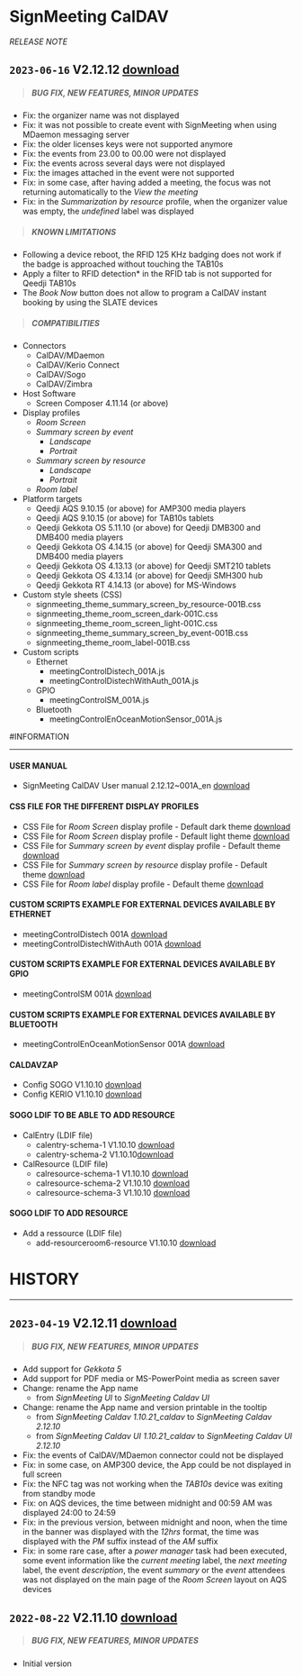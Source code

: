 # SignMeeting CalDAV
*RELEASE NOTE*

## `2023-06-16` V2.12.12 [download](https://github.com/Qeedji/archives/blob/master/downloads/app-signmeeting-caldav/signmeeting_caldav-screen_composer-addin-2.12.12.appi)
>##### **BUG FIX, NEW FEATURES, MINOR UPDATES**
- Fix: the organizer name was not displayed
- Fix: it was not possible to create event with SignMeeting when using MDaemon messaging server
- Fix: the older licenses keys were not supported anymore
- Fix: the events from 23.00 to 00.00 were not displayed
- Fix: the events across several days were not displayed
- Fix: the images attached in the event were not supported
- Fix: in some case, after having added a meeting, the focus was not returning automatically to the *View the meeting*
- Fix: in the *Summarization by resource* profile, when the organizer value was empty, the *undefined* label was displayed
>##### **KNOWN LIMITATIONS**
- Following a device reboot, the RFID 125 KHz badging does not work if the badge is approached without touching the TAB10s
- Apply a filter to RFID detection* in the RFID tab is not supported for Qeedji TAB10s
- The *Book Now* button does not allow to program a CalDAV instant booking by using the SLATE devices
>##### **COMPATIBILITIES**
- Connectors
    - CalDAV/MDaemon
    - CalDAV/Kerio Connect
    - CalDAV/Sogo
    - CalDAV/Zimbra
- Host Software
    - Screen Composer 4.11.14 (or above)
- Display profiles
    - *Room Screen*
    - *Summary screen by event*
        - *Landscape*
        - *Portrait*
    - *Summary screen by resource*
        - *Landscape*
        - *Portrait*
    - *Room label*
- Platform targets
    - Qeedji AQS 9.10.15 (or above) for AMP300 media players
    - Qeedji AQS 9.10.15 (or above) for TAB10s tablets
    - Qeedji Gekkota OS 5.11.10 (or above) for Qeedji DMB300 and DMB400 media players
    - Qeedji Gekkota OS 4.14.15 (or above) for Qeedji SMA300 and DMB400 media players
    - Qeedji Gekkota OS 4.13.13 (or above) for Qeedji SMT210 tablets
    - Qeedji Gekkota OS 4.13.14 (or above) for Qeedji SMH300 hub
    - Qeedji Gekkota RT 4.14.13 (or above) for MS-Windows
- Custom style sheets (CSS)
    - signmeeting_theme_summary_screen_by_resource-001B.css
    - signmeeting_theme_room_screen_dark-001C.css
    - signmeeting_theme_room_screen_light-001C.css
    - signmeeting_theme_summary_screen_by_event-001B.css
    - signmeeting_theme_room_label-001B.css
- Custom scripts
    - Ethernet
        - meetingControlDistech_001A.js
        - meetingControlDistechWithAuth_001A.js
    - GPIO
        - meetingControlSM_001A.js
    - Bluetooth
        - meetingControlEnOceanMotionSensor_001A.js

#INFORMATION
***********************************************************************
#### **USER MANUAL**
- SignMeeting CalDAV User manual 2.12.12~001A_en [download](https://github.com/Qeedji/archives/blob/master/downloads/app-signmeeting-caldav/screen-composer-signmeeting-caldav-usermanual-2.12.12~001A_en.pdf)
#### **CSS FILE FOR THE DIFFERENT DISPLAY PROFILES**
- CSS File for *Room Screen* display profile - Default dark theme [download](https://github.com/Qeedji/archives/blob/master/downloads/application-notes-signmeeting/room_screen/signmeeting_theme_room_screen_dark-001C.css)
- CSS File for *Room Screen* display profile - Default light theme [download](https://github.com/Qeedji/archives/blob/master/downloads/application-notes-signmeeting/room_screen/signmeeting_theme_room_screen_light-001C.css)
- CSS File for *Summary screen by event* display profile - Default theme [download](https://github.com/Qeedji/archives/blob/master/downloads/application-notes-signmeeting/summary_screen_by_event/signmeeting_theme_summary_screen_by_event-001B.css)
- CSS File for *Summary screen by resource* display profile - Default theme [download](https://github.com/Qeedji/archives/blob/master/downloads/application-notes-signmeeting/summary_screen_by_resource/signmeeting_theme_summary_screen_by_resource-001B.css)
- CSS File for *Room label* display profile - Default theme [download](https://github.com/Qeedji/archives/blob/master/downloads/application-notes-signmeeting/room_label/signmeeting_theme_room_label-001B.css)
#### **CUSTOM SCRIPTS EXAMPLE FOR EXTERNAL DEVICES AVAILABLE BY ETHERNET**
- meetingControlDistech 001A [download](https://github.com/Qeedji/archives/blob/master/downloads/application-notes-signmeeting/custom-js/meetingControlDistech_001A.js)
- meetingControlDistechWithAuth 001A [download](https://github.com/Qeedji/archives/blob/master/downloads/application-notes-signmeeting/custom-js/meetingControlDistechWithAuth_001A.js)
#### **CUSTOM SCRIPTS EXAMPLE FOR EXTERNAL DEVICES AVAILABLE BY GPIO**
- meetingControlSM 001A [download](https://github.com/Qeedji/archives/blob/master/downloads/application-notes-signmeeting/custom-js/meetingControlSM_001A.js)
#### **CUSTOM SCRIPTS EXAMPLE FOR EXTERNAL DEVICES AVAILABLE BY BLUETOOTH**
- meetingControlEnOceanMotionSensor 001A [download](https://github.com/Qeedji/archives/blob/master/downloads/application-notes-signmeeting/custom-js/meetingControlEnOceanMotionSensor_001A.js)
#### **CALDAVZAP**
- Config SOGO V1.10.10 [download](https://github.com/Qeedji/archives/blob/master/downloads/app-signmeeting-caldav/Caldavzap_config/config_SOGO-V1.10.10.js)
- Config KERIO V1.10.10 [download](https://github.com/Qeedji/archives/blob/master/downloads/app-signmeeting-caldav/Caldavzap_config/config_KERIO-V1.10.10.js)
#### **SOGO LDIF TO BE ABLE TO ADD RESOURCE**
- CalEntry (LDIF file)
    - calentry-schema-1 V1.10.10 [download](https://github.com/Qeedji/archives/blob/master/downloads/app-signmeeting-caldav/calentry-schema-1-V1.10.10.ldif)
    - calentry-schema-2 V1.10.10[download](https://github.com/Qeedji/archives/blob/master/downloads/app-signmeeting-caldav/calentry-schema-2-V1.10.10.ldif)
- CalResource (LDIF file)
    - calresource-schema-1 V1.10.10 [download](https://github.com/Qeedji/archives/blob/master/downloads/app-signmeeting-caldav/calresource-schema-1-V1.10.10.ldif)
    - calresource-schema-2 V1.10.10 [download](https://github.com/Qeedji/archives/blob/master/downloads/app-signmeeting-caldav/calresource-schema-2-V1.10.10.ldif)
    - calresource-schema-3 V1.10.10 [download](https://github.com/Qeedji/archives/blob/master/downloads/app-signmeeting-caldav/calresource-schema-3-V1.10.10.ldif)
#### **SOGO LDIF TO ADD RESOURCE**
- Add a ressource (LDIF file)
    - add-resourceroom6-resource V1.10.10 [download](https://github.com/Qeedji/archives/blob/master/downloads/app-signmeeting-caldav/add-resourceroom6-V1.10.10.ldif)

# HISTORY
***********************************************************************

## `2023-04-19` V2.12.11 [download](https://github.com/Qeedji/archives/blob/master/downloads/app-signmeeting-caldav/signmeeting_caldav-screen_composer-addin-2.12.11.appi)
>##### **BUG FIX, NEW FEATURES, MINOR UPDATES**
- Add support for *Gekkota 5*
- Add support for PDF media or MS-PowerPoint media as screen saver
- Change: rename the App name
	- from *SignMeeting UI* to *SignMeeting Caldav UI*
- Change: rename the App name and version printable in the tooltip
	- from *SignMeeting Caldav 1.10.21_caldav* to *SignMeeting Caldav 2.12.10*
	- from *SignMeeting Caldav UI 1.10.21_caldav* to *SignMeeting Caldav UI 2.12.10*
- Fix: the events of CalDAV/MDaemon connector could not be displayed
- Fix: in some case, on AMP300 device, the App could be not displayed in full screen
- Fix: the NFC tag was not working when the *TAB10s* device was exiting from standby mode
- Fix: on AQS devices, the time between midnight and 00:59 AM was displayed 24:00 to 24:59
- Fix: in the previous version, between midnight and noon, when the time in the banner was displayed with the *12hrs* format, the time was displayed with the *PM* suffix instead of the *AM* suffix
- Fix: in some rare case, after a *power manager* task had been executed, some event information like the *current meeting* label, the *next meeting* label, the event *description*, the event *summary* or the *event* attendees was not displayed on the main page of the *Room Screen* layout on AQS devices

## `2022-08-22` V2.11.10 [download](https://github.com/Qeedji/archives/blob/master/downloads/app-signmeeting-caldav/signmeeting_caldav-screen_composer-addin-2.11.10.appi)
>##### **BUG FIX, NEW FEATURES, MINOR UPDATES**
- Initial version
